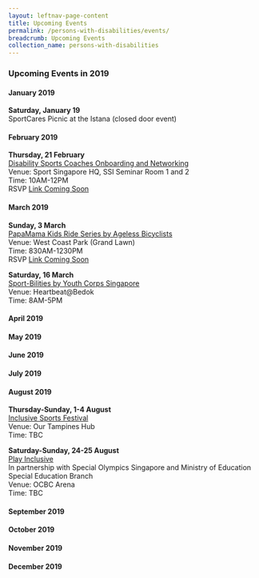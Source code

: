 ```yaml
---
layout: leftnav-page-content
title: Upcoming Events
permalink: /persons-with-disabilities/events/
breadcrumb: Upcoming Events
collection_name: persons-with-disabilities
---
```


### Upcoming Events in 2019

#### January 2019

**Saturday, January 19**
<BR>SportCares Picnic at the Istana (closed door event)

#### February 2019

**Thursday, 21 February**
<BR><U>Disability Sports Coaches Onboarding and Networking</U> 
<BR>Venue: Sport Singapore HQ, SSI Seminar Room 1 and 2
<BR>Time: 10AM-12PM
<BR>RSVP [Link Coming Soon](http://www.rsvplink.com)

#### March 2019

**Sunday, 3 March** 
<BR><U>PapaMama Kids Ride Series by Ageless Bicyclists</u>
<BR>Venue: West Coast Park (Grand Lawn)
<BR>Time: 830AM-1230PM
<BR>RSVP [Link Coming Soon](http://www.rsvplink.com)

**Saturday, 16 March**
<BR><U>Sport-Bilities by Youth Corps Singapore</U>
<BR>Venue: Heartbeat@Bedok
<BR>Time: 8AM-5PM

#### April 2019

#### May 2019

#### June 2019

#### July 2019

#### August 2019

**Thursday-Sunday, 1-4 August**
<BR><U>Inclusive Sports Festival</u>
<BR>Venue: Our Tampines Hub
<BR>Time: TBC

**Saturday-Sunday, 24-25 August**
<BR><U>Play Inclusive</u>
<BR>In partnership with Special Olympics Singapore and Ministry of Education Special Education Branch
<BR>Venue: OCBC Arena
<BR>Time: TBC

#### September 2019

#### October 2019

#### November 2019

#### December 2019

